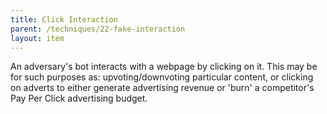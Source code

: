 ```yaml
---
title: Click Interaction
parent: /techniques/22-fake-interaction
layout: item
---
```


<p>An adversary's bot interacts with a webpage by clicking on it. This may be for such purposes as: upvoting/downvoting particular content, or clicking on adverts to either generate advertising revenue or 'burn' a competitor's Pay Per Click advertising budget.</p>
